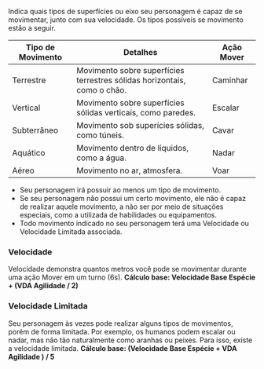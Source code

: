 Indica quais tipos de superfícies ou eixo seu personagem é capaz de se movimentar, junto com sua velocidade. Os tipos possíveis se movimento estão a seguir.

| Tipo de Movimento | Detalhes                                                                 | Ação Mover |
| ----------------- | ------------------------------------------------------------------------ | ---------- |
| Terrestre         | Movimento sobre superfícies terrestres sólidas horizontais, como o chão. | Caminhar   |
| Vertical          | Movimento sobre superfícies sólidas verticais, como paredes.             | Escalar    |
| Subterrâneo       | Movimento sob superícies sólidas, como túneis.                           | Cavar      |
| Aquático          | Movimento dentro de líquidos, como a água.                               | Nadar      |
| Aéreo             | Movimento no ar, atmosfera.                                              | Voar       |

- Seu personagem irá possuir ao menos um tipo de movimento.
- Se seu personagem não possui um certo movimento, ele não é capaz de realizar aquele movimento, a não ser por meio de situações especiais, como a utilizada de habilidades ou equipamentos.
- Todo movimento indicado no seu personagem terá uma Velocidade ou Velocidade Limitada associada.

### Velocidade

Velocidade demonstra quantos metros você pode se movimentar durante uma ação Mover em um turno (6s).
**Cálculo base: Velocidade Base Espécie + (VDA Agilidade / 2)**

### Velocidade Limitada

Seu personagem às vezes pode realizar alguns tipos de movimentos, porém de forma limitada. Por exemplo, os humanos podem escalar ou nadar, mas não tão naturalmente como aranhas ou peixes. Para isso, existe a velocidade limitada.
**Cálculo base: (Velocidade Base Espécie + VDA Agilidade ) / 5**
